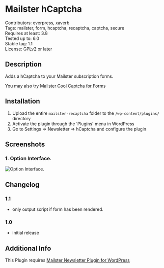 # Mailster hCaptcha

Contributors: everpress, xaverb  
Tags: mailster, form, hcaptcha, recaptcha, captcha, secure  
Requires at least: 3.8  
Tested up to: 6.0  
Stable tag: 1.1  
License: GPLv2 or later

## Description

Adds a hCaptcha to your Mailster subscription forms.

You may also try [Mailster Cool Captcha for Forms](https://wordpress.org/plugins/mailster-cool-captcha/)

## Installation

1. Upload the entire `mailster-recaptcha` folder to the `/wp-content/plugins/` directory
2. Activate the plugin through the 'Plugins' menu in WordPress
3. Go to Settings => Newsletter => hCaptcha and configure the plugin

## Screenshots

### 1. Option Interface.

![Option Interface.](https://ps.w.org/mailster-hcaptcha/assets/screenshot-1.png)

## Changelog

### 1.1

-   only output script if form has been rendered.

### 1.0

-   initial release

## Additional Info

This Plugin requires [Mailster Newsletter Plugin for WordPress](https://mailster.co/?utm_campaign=wporg&utm_source=wordpress.org&utm_medium=readme&utm_term=hCaptcha)

